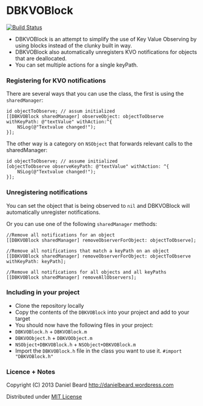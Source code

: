 DBKVOBlock
==========
[![Build Status](https://travis-ci.org/daniel-beard/DBKVOBlock.png?branch=master)](https://travis-ci.org/daniel-beard/DBKVOBlock)

* DBKVOBlock is an attempt to simplify the use of Key Value Observing by using blocks instead of the clunky built in way.
* DBKVOBlock also automatically unregisters KVO notifications for objects that are deallocated.
* You can set multiple actions for a single keyPath.

### Registering for KVO notifications

There are several ways that you can use the class, the first is using the `sharedManager`:

    id objectToObserve; // assum initialized
    [[DBKVOBlock sharedManager] observeObject: objectToObserve withKeyPath: @"textValue" withAction:^{
        NSLog(@"Textvalue changed!");
    }];

The other way is a category on `NSObject` that forwards relevant calls to the sharedManager:

    id objectToObserve; // assume initialized
    [objectToObserve observeKeyPath: @"textValue" withAction: ^{
        NSLog(@"Textvalue changed!");
    }];

### Unregistering notifications

You can set the object that is being observed to `nil` and DBKVOBlock will automatically unregister notifications.

Or you can use one of the following `sharedManager` methods:

    //Remove all notifications for an object
    [[DBKVOBlock sharedManager] removeObserverForObject: objectToObserve];

    //Remove all notifications that match a keyPath on an object
    [[DBKVOBlock sharedManager] removeObserverForObject: objectToObserve withKeyPath: keyPath];
    
    //Remove all notifications for all objects and all keyPaths
    [[DBKVOBlock sharedManager] removeAllObservers];
    
### Including in your project

* Clone the repository locally
* Copy the contents of the `DBKVOBlock` into your project and add to your target
* You should now have the following files in your project:
 * `DBKVOBlock.h` + `DBKVOBlock.m`
 * `DBKVOObject.h` + `DBKVOObject.m`
 * `NSObject+DBKVOBlock.h` + `NSObject+DBKVOBlock.m`
* Import the `DBKVOBlock.h` file in the class you want to use it. `#import "DBKVOBlock.h"` 

### Licence + Notes

Copyright (C) 2013 Daniel Beard http://danielbeard.wordpress.com
 
Distributed under [MIT License](http://opensource.org/licenses/mit-license.php)

